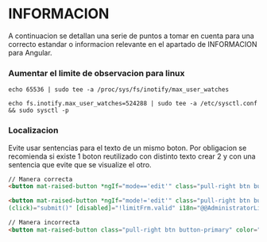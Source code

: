 # INFORMACION
A continuacion se detallan una serie de puntos a tomar en cuenta para una correcto estandar o informacion relevante en el apartado de INFORMACION para Angular.


### Aumentar el limite de observacion para linux

```
echo 65536 | sudo tee -a /proc/sys/fs/inotify/max_user_watches

echo fs.inotify.max_user_watches=524288 | sudo tee -a /etc/sysctl.conf && sudo sysctl -p
```


### Localizacion
Evite usar sentencias para el texto de un mismo boton. Por obligacion se recomienda si existe 1 boton reutilizado con distinto texto crear 2 y con una sentencia que evite que se visualize el otro.


```html
// Manera correcta
<button mat-raised-button *ngIf="mode=='edit'" class="pull-right btn button-primary" color="primary" ngbTooltip="Editar"  (click)="submit()" [disabled]="!limitFrm.valid" i18n="@@AdministratorLimitBUTTONOne">Editar</button>

<button mat-raised-button *ngIf="mode!='edit'" class="pull-right btn button-primary" color="primary" ngbTooltip="Agregar"
(click)="submit()" [disabled]="!limitFrm.valid" i18n="@@AdministratorLimitBUTTONTwo">Agregar</button>
```

```html
// Manera incorrecta
<button mat-raised-button class="pull-right btn button-primary" color="primary" ngbTooltip="Agregar" (click)="submit()" [disabled]="!limitFrm.valid">{mode=='edit'?"Editar":"Agregar"}}</button>
```
